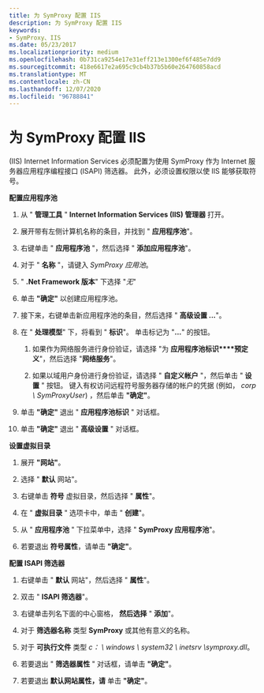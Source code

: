 ```yaml
---
title: 为 SymProxy 配置 IIS
description: 为 SymProxy 配置 IIS
keywords:
- SymProxy、IIS
ms.date: 05/23/2017
ms.localizationpriority: medium
ms.openlocfilehash: 0b731ca9254e17e31eff213e1300ef6f485e7dd9
ms.sourcegitcommit: 418e6617e2a695c9cb4b37b5b60e264760858acd
ms.translationtype: MT
ms.contentlocale: zh-CN
ms.lasthandoff: 12/07/2020
ms.locfileid: "96788841"
---
```

# <a name="configuring-iis-for-symproxy"></a>为 SymProxy 配置 IIS


 (IIS) Internet Information Services 必须配置为使用 SymProxy 作为 Internet 服务器应用程序编程接口 (ISAPI) 筛选器。 此外，必须设置权限以使 IIS 能够获取符号。

**配置应用程序池**

1.  从 " **管理工具** " **Internet Information Services (IIS) 管理器** 打开。

2.  展开带有左侧计算机名称的条目，并找到 " **应用程序池**"。

3.  右键单击 " **应用程序池** "，然后选择 " **添加应用程序池**"。

4.  对于 " **名称** "，请键入 *SymProxy 应用池*。

5.  " **.Net Framework 版本**" 下选择 "*无*"

6.  单击 **"确定"** 以创建应用程序池。

7.  接下来，右键单击新应用程序池的条目，然后选择 " **高级设置 ...**"。

8.  在 " **处理模型**" 下，将看到 " **标识**"。 单击标记为 "**...**" 的按钮。

    1.  如果作为网络服务进行身份验证，请选择 "为 **应用程序池标识****预定义**"，然后选择 "**网络服务**"。

    2.  如果以域用户身份进行身份验证，请选择 " **自定义帐户** "，然后单击 " **设置** " 按钮。 键入有权访问远程符号服务器存储的帐户的凭据 (例如， *corp \\ SymProxyUser*) ，然后单击 **"确定"**。

9.  单击 **"确定"** 退出 " **应用程序池标识** " 对话框。

10. 单击 **"确定"** 退出 " **高级设置** " 对话框。

**设置虚拟目录**

1.  展开 **"网站"**。

2.  选择 " **默认** 网站"。

3.  右键单击 **符号** 虚拟目录，然后选择 " **属性**"。

4.  在 " **虚拟目录** " 选项卡中，单击 " **创建**"。

5.  从 " **应用程序池** " 下拉菜单中，选择 " **SymProxy 应用程序池**"。

6.  若要退出 **符号属性**，请单击 **"确定"**。

**配置 ISAPI 筛选器**

1.  右键单击 " **默认** 网站"，然后选择 " **属性**"。

2.  双击 " **ISAPI 筛选器**"。

3.  右键单击列名下面的中心窗格， **然后选择** " **添加**"。

4.  对于 **筛选器名称** 类型 **SymProxy** 或其他有意义的名称。

5.  对于 **可执行文件** 类型 *c： \\ windows \\ system32 \\ inetsrv \\symproxy.dll*。

6.  若要退出 " **筛选器属性** " 对话框，请单击 **"确定"**。

7.  若要退出 **默认网站属性，请** 单击 **"确定"**。

 

 





